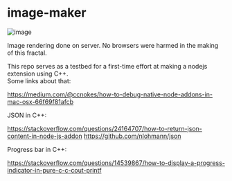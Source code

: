 # image-maker

![image](https://user-images.githubusercontent.com/1816471/29462700-3d37d7a2-83fe-11e7-84de-1a3584785262.png)

Image rendering done on server.  No browsers were harmed in the making of this fractal.

This repo serves as a testbed for a first-time effort at making a nodejs extension using C++.   
Some links about that:   

https://medium.com/@ccnokes/how-to-debug-native-node-addons-in-mac-osx-66f69f81afcb 

JSON in C++:

https://stackoverflow.com/questions/24164707/how-to-return-json-content-in-node-js-addon
https://github.com/nlohmann/json

Progress bar in C++:

https://stackoverflow.com/questions/14539867/how-to-display-a-progress-indicator-in-pure-c-c-cout-printf


